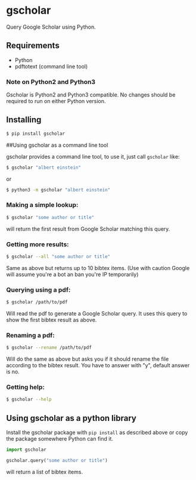 # gscholar

Query Google Scholar using Python.


## Requirements

 * Python
 * pdftotext (command line tool)


### Note on Python2 and Python3

Gscholar is Python2 and Python3 compatible. No changes should be required to run
on either Python version.


## Installing

```bash
$ pip install gscholar
```

##Using gscholar as a command line tool

gscholar provides a command line tool, to use it, just call `gscholar` like:

```bash
$ gscholar "albert einstein"
```

or

```bash
$ python3 -m gscholar "albert einstein"
```

### Making a simple lookup:

```bash
$ gscholar "some author or title"
```

will return the first result from Google Scholar matching this query.


### Getting more results:

```bash
$ gscholar --all "some author or title"
```

Same as above but returns up to 10 bibtex items. (Use with caution Google will
assume you're a bot an ban you're IP temporarily)


### Querying using a pdf:

```bash
$ gscholar /path/to/pdf
```

Will read the pdf to generate a Google Scholar query. It uses this query to show
the first bibtex result as above.


### Renaming a pdf:

```bash
$ gscholar --rename /path/to/pdf
```

Will do the same as above but asks you if it should rename the file according
to the bibtex result. You have to answer with "y", default answer is no.


### Getting help:

```bash
$ gscholar --help
```


## Using gscholar as a python library

Install the gscholar package with `pip install` as described above or copy the
package somewhere Python can find it.

```python
import gscholar

gscholar.query("some author or title")
```

will return a list of bibtex items.

